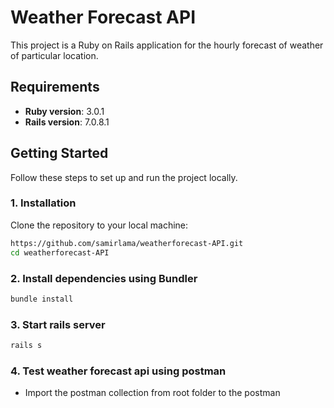 # Weather Forecast API 

This project is a Ruby on Rails application for the hourly forecast of weather of particular location.

## Requirements

- **Ruby version**: 3.0.1
- **Rails version**: 7.0.8.1

## Getting Started

Follow these steps to set up and run the project locally.

### 1. Installation

Clone the repository to your local machine:

```bash
https://github.com/samirlama/weatherforecast-API.git
cd weatherforecast-API
```


### 2. Install dependencies using Bundler
```bash 
bundle install
```

### 3. Start rails server
```bash 
rails s
```

### 4. Test weather forecast api using postman
* Import the postman collection from root folder to the postman 



